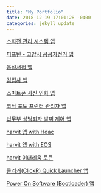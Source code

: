 ```yaml
---
title: "My Portfolio"
date: 2018-12-19 17:01:28 -0400
categories: jekyll update
---
```

[소화전 관리 시스템 앱][소화전 관리 시스템 앱]

[피프틴 - 고양시 공공자전거 앱][피프틴 - 고양시 공공자전거 앱]

[음성서점 앱][음성서점 앱]

[김집사 앱][김집사 앱]

[스마트폰 사진 인화 앱][스마트폰 사진 인화 앱]

[코닥 포토 프린터 관리자 앱][코닥 포토 프린터 관리자 앱]

[법무부 성범죄자 발찌 제어 앱][법무부 성범죄자 발찌 제어 앱]

[harvit 앱 with Hdac][harvit 앱 with Hdac]

[harvit 앱 with EOS][harvit 앱 with EOS]

[harvit 이더리움 토큰][harvit 이더리움 토큰]

[클리커(ClickR) Quick Launcher 앱][클리커(ClickR) Quick Launcher 앱]

[Power On Software (Bootloader) 앱][Power On Software (Bootloader) 앱]

[소화전 관리 시스템 앱]: https://docs.google.com/document/d/1KX_BixCCFoaSpoYGtG6b_ZwFatvxewuz3NnP6GqU3zY/edit?usp=sharing
[피프틴 - 고양시 공공자전거 앱]: https://docs.google.com/document/d/1U-uKjBs1RBci0g39e74jSJXbkomlNAxV12-2A6oJ_Yk/edit?usp=sharing
[음성서점 앱]: https://docs.google.com/document/d/1kLTDxwUEVJ-w6AsLGrQOngWpCmjt_qUlPeM8HtouIOE/edit?usp=sharing
[김집사 앱]: https://docs.google.com/document/d/18iaBk4PsMue8R1FCIJEUoUKUXijUE0JHrQsaNnwscbg/edit?usp=sharing
[스마트폰 사진 인화 앱]: https://docs.google.com/document/d/15tg8jrKacrVfa-DyfqBHW9SYklAfTwIQINq4NdeRgTc/edit?usp=sharing
[코닥 포토 프린터 관리자 앱]: https://docs.google.com/document/d/1z8nK9us8HQ3Frlv9-FivAbvzQXEYStiSAWdKsNQjmj0/edit?usp=sharing
[법무부 성범죄자 발찌 제어 앱]: https://docs.google.com/document/d/1o3FhpNjL5oWtqwsOQokjoS8SmgAIWcea615V_E5kJBY/edit?usp=sharing
[harvit 앱 with Hdac]: https://docs.google.com/document/d/1EN_j7yemxiGE6UgrgBkFEGqp32nz3C_-CsFg0mwrcNs/edit?usp=sharing
[harvit 앱 with EOS]: https://docs.google.com/document/d/1Bnf0BYcQKAveIvNSUAMUpJGnoqubJ5zYZDjR-xjf8E4/edit?usp=sharing
[harvit 이더리움 토큰]: https://docs.google.com/document/d/1bZ1MSmVLtH5xOFlIs7aniJdjszZZQoNwBNBwOz8v-mw/edit?usp=sharing
[클리커(ClickR) Quick Launcher 앱]: https://docs.google.com/document/d/1Xc5EDp2XUcf4Kxzkn4i5M2yGeXARRzPAHG8y-ZZ7Kmg/edit?usp=sharing
[Power On Software (Bootloader) 앱]: https://docs.google.com/document/d/1DvzbGL97WdIwjZi80mZdbtrBHvhydEw-L4-RUJyvwFQ/edit?usp=sharing
